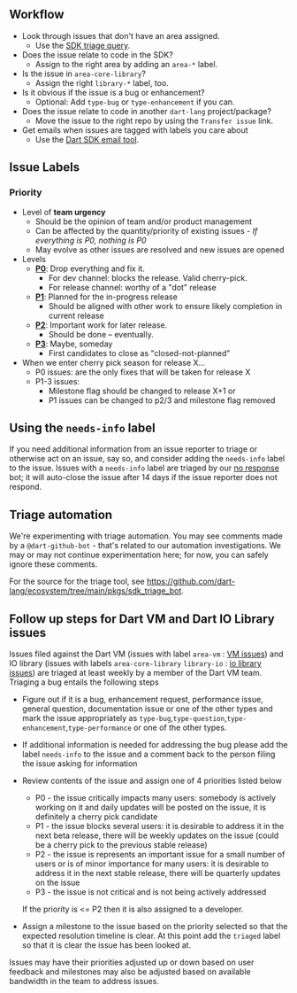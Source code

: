 ## Workflow

* Look through issues that don't have an area assigned.
  * Use the [SDK triage query].
* Does the issue relate to code in the SDK?
  * Assign to the right area by adding an `area-*` label.
* Is the issue in `area-core-library`?
  * Assign the right `library-*` label, too.
* Is it obvious if the issue is a bug or enhancement?
  * Optional: Add `type-bug` or `type-enhancement` if you can.
* Does the issue relate to code in another `dart-lang` project/package?
  * Move the issue to the right repo by using the `Transfer issue` link.
* Get emails when issues are tagged with labels you care about
  * Use the [Dart SDK email tool].

## Issue Labels

### Priority

* Level of **team urgency**
  * Should be the opinion of team and/or product management
  * Can be affected by the quantity/priority of existing issues - *If everything is P0, nothing is P0*
  * May evolve as other issues are resolved and new issues are opened
* Levels
  * **[P0][]**: Drop everything and fix it.
    * For dev channel: blocks the release. Valid cherry-pick.
    * For release channel: worthy of a "dot" release
  * **[P1][]**: Planned for the in-progress release
    * Should be aligned with other work to ensure likely completion in current release
  * **[P2][]**: Important work for later release.
    * Should be done – eventually.
  * **[P3][]**: Maybe, someday
    * First candidates to close as "closed-not-planned"
* When we enter cherry pick season for release X...
    * P0 issues: are the only fixes that will be taken for release X
    * P1-3 issues:
      * Milestone flag should be changed to release X+1 or
      * P1 issues can be changed to p2/3 and milestone flag removed

## Using the `needs-info` label

If you need additional information from an issue reporter to triage or otherwise act
on an issue, say so, and consider adding the `needs-info` label to the issue. Issues
with a `needs-info` label are triaged by our [no response] bot; it will auto-close
the issue after 14 days if the issue reporter does not respond.

## Triage automation

We're experimenting with triage automation. You may see comments made by a
`@dart-github-bot` - that's related to our automation investigations. We may or
may not continue experimentation here; for now, you can safely ignore these
comments.

For the source for the triage tool, see
https://github.com/dart-lang/ecosystem/tree/main/pkgs/sdk_triage_bot.

## Follow up steps for Dart VM and Dart IO Library issues

Issues filed against the Dart VM (issues with label `area-vm` : [VM issues](https://github.com/dart-lang/sdk/issues?q=is%3Aissue+is%3Aopen+label%3Aarea-vm+)) and IO library (issues with labels `area-core-library` `library-io` : [io library issues](https://github.com/dart-lang/sdk/issues?q=is%3Aissue+is%3Aopen+label%3Aarea-core-library+label%3Alibrary-io)) are triaged at least weekly by a member of the Dart VM team.
Triaging a bug entails the following steps
* Figure out if it is a bug, enhancement request, performance issue, general question, documentation issue or one of the other types and mark the issue appropriately as `type-bug`,`type-question`,`type-enhancement`,`type-performance` or one of the other types.
* If additional information is needed for addressing the bug please add the label `needs-info` to the issue and a comment back to the person filing the issue asking for information
* Review contents of the issue and assign one of 4 priorities listed below

  * P0 - the issue critically impacts many users: somebody is actively working on it and daily updates will be posted on the issue, it is definitely a cherry pick candidate
  * P1 - the issue blocks several users: it is desirable to address it in the next beta release, there will be weekly updates on the issue (could be a cherry pick to the previous stable release)
  * P2 - the issue is represents an important issue for a small number of users or is of minor importance for many users: it is desirable to address it in the next stable release, there will be quarterly updates on the issue
  * P3 - the issue is not critical and is not being actively addressed

  If the priority is <= P2 then it is also assigned to a developer.

* Assign a milestone to the issue based on the priority selected so that the expected resolution timeline is clear. At this point add the `triaged` label so that it is clear the issue has been looked at.

Issues may have their priorities adjusted up or down based on user feedback and milestones may also be adjusted based on available bandwidth in the team to address issues.

[SDK triage query]: https://goto.google.com/dart-triage
[Dart SDK email tool]: https://dart-github-label-notifier.web.app
[P0]: https://github.com/dart-lang/sdk/labels/P0
[P1]: https://github.com/dart-lang/sdk/labels/P1
[P2]: https://github.com/dart-lang/sdk/labels/P2
[P3]: https://github.com/dart-lang/sdk/labels/P3
[no response]: https://github.com/dart-lang/sdk/blob/main/.github/workflows/no-response.yml
